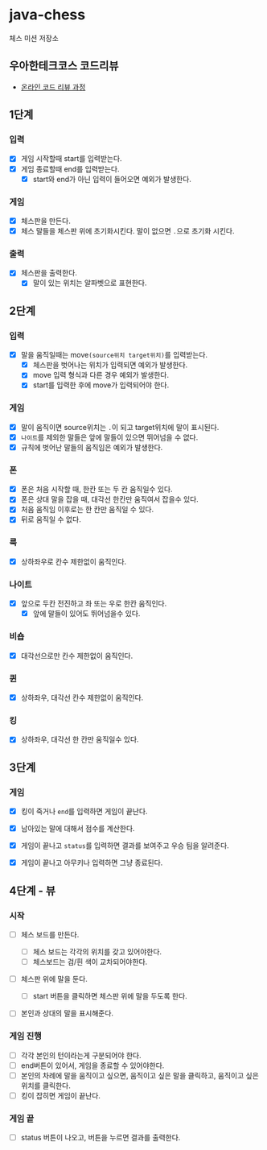 # java-chess

체스 미션 저장소

## 우아한테크코스 코드리뷰

- [온라인 코드 리뷰 과정](https://github.com/woowacourse/woowacourse-docs/blob/master/maincourse/README.md)

## 1단계

### 입력

- [x] 게임 시작할때 start를 입력받는다.
- [x] 게임 종료할때 end를 입력받는다.
    - [x] start와 end가 아닌 입력이 들어오면 예외가 발생한다.

### 게임

- [x] 체스판을 만든다.
- [x] 체스 말들을 체스판 위에 초기화시킨다. 말이 없으면 `.`으로 초기화 시킨다.

### 출력

- [x] 체스판을 출력한다.
    -  [x] 말이 있는 위치는 알파벳으로 표현한다.

## 2단계

### 입력

- [x] 말을 움직일때는 move`(source위치 target위치)`를 입력받는다.
    - [x] 체스판을 벗어나는 위치가 입력되면 예외가 발생한다.
    - [x] move 입력 형식과 다른 경우 예외가 발생한다.
    - [x] start를 입력한 후에 move가 입력되어야 한다.

### 게임

- [x] 말이 움직이면 source위치는 `.`이 되고 target위치에 말이 표시된다.
- [x] `나이트`를 제외한 말들은 앞에 말들이 있으면 뛰어넘을 수 없다.
- [x] 규칙에 벗어난 말들의 움직임은 예외가 발생한다.

### 폰

- [x] 폰은 처음 시작할 때, 한칸 또는 두 칸 움직일수 있다.
- [x] 폰은 상대 말을 잡을 때, 대각선 한칸만 움직여서 잡을수 있다.
- [x] 처음 움직임 이후로는 한 칸만 움직일 수 있다.
- [x] 뒤로 움직일 수 없다.

### 룩

- [x] 상하좌우로 칸수 제한없이 움직인다.

### 나이트

- [x] 앞으로 두칸 전진하고 좌 또는 우로 한칸 움직인다.
    - [x] 앞에 말들이 있어도 뛰어넘을수 있다.

### 비숍

- [x] 대각선으로만 칸수 제한없이 움직인다.

### 퀸

- [x] 상하좌우, 대각선 칸수 제한없이 움직인다.

### 킹

- [x] 상하좌우, 대각선 한 칸만 움직일수 있다.

## 3단계

### 게임

- [x] 킹이 죽거나 `end`를 입력하면 게임이 끝난다.
- [x] 남아있는 말에 대해서 점수를 계산한다.
- [x] 게임이 끝나고 `status`를 입력하면 결과를 보여주고 우승 팀을 알려준다.
- [x] 게임이 끝나고 아무키나 입력하면 그냥 종료된다.


## 4단계 - 뷰

### 시작
- [ ] 체스 보드를 만든다.
  - [ ] 체스 보드는 각각의 위치를 갖고 있어야한다.
  - [ ] 체스보드는 검/흰 색이 교차되어야한다.
- [ ] 체스판 위에 말을 둔다.
  - [ ] start 버튼을 클릭하면 체스판 위에 말을 두도록 한다.
- [ ] 본인과 상대의 말을 표시해준다.


### 게임 진행 
- [ ] 각각 본인의 턴이라는게 구분되어야 한다.
- [ ] end버튼이 있어서, 게임을 종료할 수 있어야한다.
- [ ] 본인의 차례에 말을 움직이고 싶으면, 움직이고 싶은 말을 클릭하고, 움직이고 싶은 위치를 클릭한다.
- [ ] 킹이 잡히면 게임이 끝난다.

### 게임 끝
- [ ] status 버튼이 나오고, 버튼을 누르면 결과를 출력한다.
